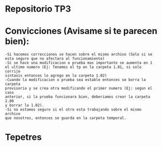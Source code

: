 # Repositorio TP3

# Convicciones (Avisame si te parecen bien):
	-Si hacemos correcciones se hacen sobre el mismo archivo (Solo si se
	esta seguro que no afectara al funcionamiento)
	-Si se hace una modificacion o prueba mas importante se aumenta en 1
	el ultimo numero (Ej: Tenemos el tp en la carpeta 1.01, si solo corrijo
	sintaxis entonces lo agrego en la carpeta 1.02)
	-Cuando la modificacion o prueba sea estable entonces se borra la carpeta
	provisoria y se crea otra modificando el primer numero (Ej: segun el caso
	anterior, si la prueba funcionara bien, deberiamos crear la carpeta 2.00
	y borrar la 1.02).
	-Si no estamos seguro si el otro esta trabajando sobre el mismo archivo
	que nosotros, entonces se guarda en la carpeta temporal.
# Tepetres
